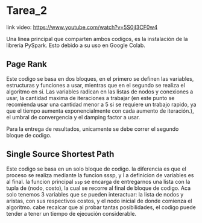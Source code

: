 # Tarea_2

link video: https://www.youtube.com/watch?v=5S0jI3CF0w4

Una linea principal que comparten ambos codigos, es la instalación de la libreria PySpark. Esto debido a su uso en Google Colab.

## Page Rank

Este codigo se basa en dos bloques, en el primero se definen las variables, estructuras y funciones a usar, mientras que en el segundo se realiza el algoritmo en si.
Las variables radican en las listas de nodos y conexiones a usar, la cantidad maxima de iteraciones a trabajar (en este punto se recomienda usar una cantidad menor a 5 si se requiere un trabajo rapido, ya que el tiempo aumenta exponencialmente con cada aumento de iteración.), el umbral de convergencia y el damping factor a usar.

Para la entrega de resultados, unicamente se debe correr el segundo bloque de codigo.

## Single Source Shortest Path

Este codigo se basa en un solo bloque de codigo. la diferencia es que el proceso se realiza mediante la funcion sssp, y l a definicion de variables es al final. la funcion principal ```ssp``` se encarga de entregarnos una lista con la tupla de (nodo, costo), la cual se recorre al final de bloque de codigo. Aca solo tenemos 3 variables que se pueden interactuar: la lista de nodos y aristas, con sus respectivos costos, y el nodo inicial de donde comienza el algoritmo. cabe recalcar que al probar tantas posibilidades, el codigo puede tender a tener un tiempo de ejecución considerable.

